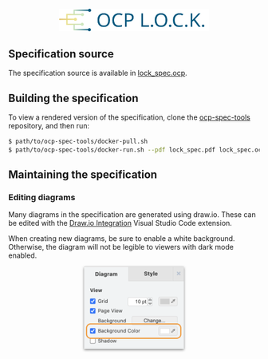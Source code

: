 <p align="center">
  <img src="./images/LOCK_logo_color.svg" alt="OCP L.O.C.K. logo" style="width: 300px" />
</p>

## Specification source

The specification source is available in [lock_spec.ocp](./lock_spec.ocp).

## Building the specification

To view a rendered version of the specification, clone the [ocp-spec-tools](https://github.com/opencomputeproject/ocp-spec-tools) repository, and then run:

```sh
$ path/to/ocp-spec-tools/docker-pull.sh
$ path/to/ocp-spec-tools/docker-run.sh --pdf lock_spec.pdf lock_spec.ocp
```

## Maintaining the specification

### Editing diagrams

Many diagrams in the specification are generated using draw.io. These can be edited with the [Draw.io Integration](https://marketplace.visualstudio.com/items?itemName=hediet.vscode-drawio) Visual Studio Code extension.

When creating new diagrams, be sure to enable a white background. Otherwise, the diagram will not be legible to viewers with dark mode enabled.

<p align="center">
  <img src="./images/drawio_background.png" alt="draw.io background color" width="200px" style="box-shadow: 0px 2px 5px gray;" />
</p>
